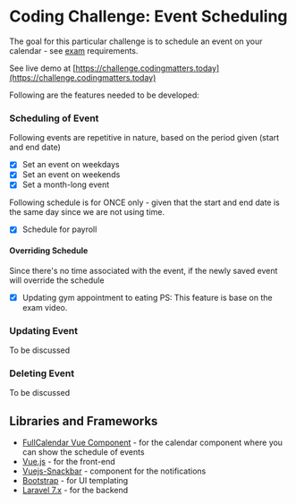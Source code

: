 # Coding Challenge: Event Scheduling

The goal for this particular challenge is to schedule an event on your calendar - see [exam](http://178.128.212.62/) requirements.

See live demo at [https://challenge.codingmatters.today](https://challenge.codingmatters.today)

Following are the features needed to be developed:

### Scheduling of Event
Following events are repetitive in nature, based on the period given (start and end date) 
- [x] Set an event on weekdays
- [x] Set an event on weekends
- [x] Set a month-long event

Following schedule is for ONCE only - given that the start and end date is the same day since we are not using time.
- [x] Schedule for payroll

#### Overriding Schedule
Since there's no time associated with the event, if the newly saved event will override the schedule 
- [x] Updating gym appointment to eating
PS: This feature is base on the exam video. 

### Updating Event
To be discussed

### Deleting Event
To be discussed

## Libraries and Frameworks
- [FullCalendar Vue Component](https://fullcalendar.io/docs/vue) - for the calendar component where you can show the schedule of events
- [Vue.js](https://vuejs.org/v2/guide/) - for the front-end
- [Vuejs-Snackbar](https://github.com/livelybone/vuejs-snackbar) - component for the notifications
- [Bootstrap](https://getbootstrap.com/) - for UI templating
- [Laravel 7.x](https://laravel.com/docs) - for the backend
